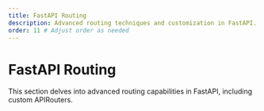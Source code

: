 ```yaml
---
title: FastAPI Routing
description: Advanced routing techniques and customization in FastAPI.
order: 11 # Adjust order as needed
---
```


# FastAPI Routing

This section delves into advanced routing capabilities in FastAPI, including custom APIRouters.
